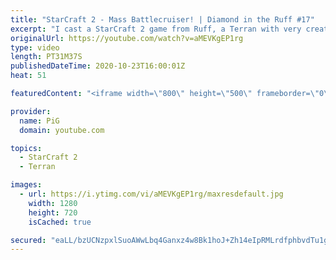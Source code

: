 ```yaml
---
title: "StarCraft 2 - Mass Battlecruiser! | Diamond in the Ruff #17"
excerpt: "I cast a StarCraft 2 game from Ruff, a Terran with very creative gameplay. His Protoss opponent gets a bit... mad.  Check out all episodes of 💎 Diamond in the Ruff: https://www.youtube.com/playlist?list=PLFUDU8AOevUfdEq20wYq8Sm9z3sc1yn0l Follow Ruff: https://www.twitch.tv/ruff13 | https://www.youtube.com/ruff_stuff"
originalUrl: https://youtube.com/watch?v=aMEVKgEP1rg
type: video
length: PT31M37S
publishedDateTime: 2020-10-23T16:00:01Z
heat: 51

featuredContent: "<iframe width=\"800\" height=\"500\" frameborder=\"0\" src=\"https://www.youtube.com/embed/aMEVKgEP1rg\" allow=\"accelerometer; autoplay; encrypted-media; gyroscope; picture-in-picture\" allowfullscreen></iframe>"

provider:
  name: PiG
  domain: youtube.com

topics:
  - StarCraft 2
  - Terran

images:
  - url: https://i.ytimg.com/vi/aMEVKgEP1rg/maxresdefault.jpg
    width: 1280
    height: 720
    isCached: true

secured: "eaLL/bzUCNzpxlSuoAWwLbq4Ganxz4w8Bk1hoJ+Zh14eIpRMLrdfphbvdTu1gHp523Fx1Qd3Kepa8l0zU/EEK29dryhEDAso6qSAFiHT6SydT/pJo9vel5Uq0+Vahl+cKS27DhzhgGuT6/GAl9bqXIry7CEFjVTLzO4Ii6bWSw+tEvCFBSUXgsAIj4x2XGnL+4C2lG7CSGQxWJlDzM9QTQHIZlT/csNM2Jl/3RPSoPNFeFHFG5ceuogv0Jtj8OJwVUhqg7dqqFEltk7DSB0B0QscHQ6vjdY/Ie7UAcQR4lJSp/3Lgtf5bQAYXL33KPpS4dTtz+c5exlHypp24A8P78aNOw+F0Af5sKfZKNBhYxpRSA/edIi5KHScvO2fJ3Gkem6cGumNOzSLkyC2M5prqKWcjeOnlnK2/ET6nZbz1FY=;ILPmf7OhaQPi2VYySI+3cA=="
---
```



